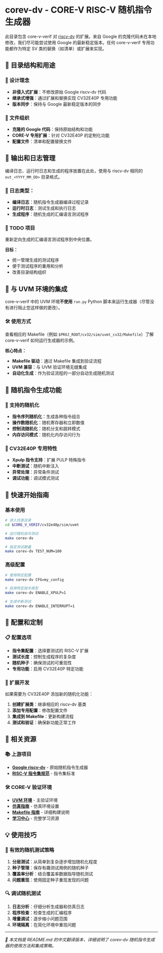 # corev-dv - CORE-V RISC-V 随机指令生成器

此目录包含 core-v-verif 对 [riscv-dv](https://github.com/google/riscv-dv) 的扩展。来自 Google 的克隆代码未在本地修改，我们尽可能尝试使用 Google 的最新稳定版本。任何 core-v-verif 专用功能都作为特定 SV 类的替换（如清单）或扩展来实现。

## 📁 目录结构和用途

### 🎯 设计理念
- **非侵入式扩展**：不修改原始 Google riscv-dv 代码
- **继承式增强**：通过扩展和替换实现 CV32E40P 专用功能
- **版本同步**：保持与 Google 最新稳定版本的同步

### 📂 文件组织
- **克隆的 Google 代码**：保持原始结构和功能
- **CORE-V 专用扩展**：针对 CV32E40P 的定制化功能
- **配置文件**：清单和配置替换文件

## 🔄 输出和日志管理

编译日志、运行时日志和生成的程序放置在此处，使用与 riscv-dv 相同的 `out_<YYYY_MM_DD>` 目录格式。

### 📝 日志类型：
- **编译日志**：随机指令生成器编译过程记录
- **运行时日志**：测试生成和执行日志
- **生成程序**：随机生成的汇编语言测试程序

### 🎯 TODO 项目
重新定向生成的汇编语言测试程序到中央位置。

**目标：**
- 统一管理生成的测试程序
- 便于测试程序的重用和分析
- 改善目录结构组织

## 🔧 与 UVM 环境的集成

core-v-verif 中的 UVM 环境**不使用** `run.py` Python 脚本来运行生成器（尽管没有进行阻止您这样做的更改）。

### 🛠️ 使用方式
查看相应的 Makefile（例如 `$PROJ_ROOT/cv32/sim/uvmt_cv32/Makefile`）了解 core-v-verif 如何运行生成器的示例。

**核心特点：**
- **Makefile 驱动**：通过 Makefile 集成到验证流程
- **UVM 兼容**：与 UVM 验证环境无缝集成
- **自动化生成**：作为验证流程的一部分自动生成随机测试

## 🎲 随机指令生成功能

### 🔀 支持的随机化
- **指令序列随机化**：生成各种指令组合
- **操作数随机化**：随机寄存器和立即数值
- **控制流随机化**：随机分支和跳转模式
- **内存访问模式**：随机化内存访问行为

### 🎯 CV32E40P 专用特性
- **Xpulp 指令支持**：扩展 PULP 特殊指令
- **中断测试**：随机中断注入
- **异常处理**：异常条件测试
- **调试功能**：调试模式测试

## 🚀 快速开始指南

### 基本使用
```bash
# 进入仿真目录
cd $CORE_V_VERIF/cv32e40p/sim/uvmt

# 运行随机指令测试
make corev-dv

# 指定测试数量
make corev-dv TEST_NUM=100
```

### 高级配置
```bash
# 使用特定配置
make corev-dv CFG=my_config

# 启用特定指令类型
make corev-dv ENABLE_XPULP=1

# 生成中断测试
make corev-dv ENABLE_INTERRUPT=1
```

## 🔧 配置和定制

### 📋 配置选项
- **指令集配置**：选择要测试的 RISC-V 扩展
- **测试长度**：控制生成程序的复杂度
- **随机种子**：确保测试的可重现性
- **专用功能**：启用 CV32E40P 特定功能

### 🎨 扩展开发
如果需要为 CV32E40P 添加新的随机化功能：

1. **创建扩展类**：继承相应的 riscv-dv 基类
2. **添加专用配置**：修改配置文件
3. **集成到 Makefile**：更新构建流程
4. **测试和验证**：确保新功能正常工作

## 🔗 相关资源

### 📚 上游项目
- **[Google riscv-dv](https://github.com/google/riscv-dv)** - 原始随机指令生成器
- **[RISC-V 指令集规范](https://riscv.org/specifications/)** - 指令集标准

### 🛠️ CORE-V 验证环境
- **[UVM 环境](../README_ZH.md)** - 主验证环境
- **[仿真指南](../../sim/README_ZH.md)** - 仿真环境设置
- **[Makefile 指南](../../../mk/README_ZH.md)** - 详细构建说明
- **[学习中心](../../docs/learning-center/README.md)** - 完整学习资源

## 💡 使用技巧

### 🎯 有效的随机测试策略
1. **分层测试**：从简单到复杂逐步增加随机化程度
2. **种子管理**：保存有趣测试用例的随机种子
3. **覆盖率分析**：结合覆盖率数据指导随机测试
4. **问题重现**：使用固定种子重现发现的问题

### 🔍 调试随机测试
1. **日志分析**：仔细分析生成器和仿真日志
2. **程序检查**：检查生成的汇编程序
3. **增量调试**：逐步缩小问题范围
4. **环境隔离**：在简化环境中重现问题

---

*📝 本文档是 README.md 的中文翻译版本，详细说明了 corev-dv 随机指令生成器的使用方法和集成策略。*